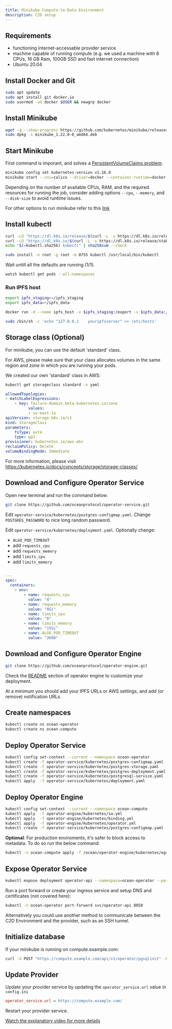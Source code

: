 ```yaml
---
title: Minikube Compute-to-Data Environment
description: C2D setup
---
```


## Requirements

- functioning internet-accessable provider service
- machine capable of running compute (e.g. we used a machine with 8 CPUs, 16 GB Ram, 100GB SSD and fast internet connection)
- Ubuntu 20.04

## Install Docker and Git

```bash
sudo apt update
sudo apt install git docker.io
sudo usermod -aG docker $USER && newgrp docker
```

## Install Minikube

```bash
wget -q --show-progress https://github.com/kubernetes/minikube/releases/download/v1.22.0/minikube_1.22.0-0_amd64.deb
sudo dpkg -i minikube_1.22.0-0_amd64.deb
```

## Start Minikube

First command is imporant, and solves a [PersistentVolumeClaims problem](https://github.com/kubernetes/minikube/issues/7828).

```bash
minikube config set kubernetes-version v1.16.0
minikube start --cni=calico --driver=docker --container-runtime=docker
```

Depending on the number of available CPUs, RAM, and the required resources for running the job, consider adding options `--cpu`, `--memory`, and `--disk-size` to avoid runtime issues.

For other options to run minikube refer to this [link](https://minikube.sigs.k8s.io/docs/commands/start/)

## Install kubectl

```bash
curl -LO "https://dl.k8s.io/release/$(curl -L -s https://dl.k8s.io/release/stable.txt)/bin/linux/amd64/kubectl"
curl -LO "https://dl.k8s.io/$(curl -L -s https://dl.k8s.io/release/stable.txt)/bin/linux/amd64/kubectl.sha256"
echo "$(<kubectl.sha256) kubectl" | sha256sum --check

sudo install -o root -g root -m 0755 kubectl /usr/local/bin/kubectl
```

Wait untill all the defaults are running (1/1).

```bash
watch kubectl get pods --all-namespaces
```

### Run IPFS host

```bash
export ipfs_staging=~/ipfs_staging
export ipfs_data=~/ipfs_data

docker run -d --name ipfs_host -v $ipfs_staging:/export -v $ipfs_data:/data/ipfs -p 4001:4001 -p 4001:4001/udp -p 127.0.0.1:8080:8080 -p 127.0.0.1:5001:5001 ipfs/go-ipfs:latest

sudo /bin/sh -c 'echo "127.0.0.1    youripfsserver" >> /etc/hosts'

```

## Storage class (Optional)

For minikube, you can use the default 'standard' class.

For AWS, please make sure that your class allocates volumes in the same region and zone in which you are running your pods.

We created our own 'standard' class in AWS:

```bash
kubectl get storageclass standard -o yaml
```

```yaml
allowedTopologies:
- matchLabelExpressions:
    - key: failure-domain.beta.kubernetes.io/zone
          values:
          - us-east-1a
apiVersion: storage.k8s.io/v1
kind: StorageClass
parameters:
    fsType: ext4
    type: gp2
provisioner: kubernetes.io/aws-ebs
reclaimPolicy: Delete
volumeBindingMode: Immediate
```

For more information, please visit https://kubernetes.io/docs/concepts/storage/storage-classes/

## Download and Configure Operator Service

Open new terminal and run the command below.

```bash
git clone https://github.com/oceanprotocol/operator-service.git
```

Edit `operator-service/kubernetes/postgres-configmap.yaml`. Change `POSTGRES_PASSWORD` to nice long random password.

Edit `operator-service/kubernetes/deployment.yaml`. Optionally change:

- `ALGO_POD_TIMEOUT`
- add `requests_cpu`
- add `requests_memory`
- add `limits_cpu`
- add `limits_memory`

```yaml

---
spec:
  containers:
    - env:
        - name: requests_cpu
          value: "4"
        - name: requests_memory
          value: "8Gi"
        - name: limits_cpu
          value: "8"
        - name: limits_memory
          value: "15Gi"
        - name: ALGO_POD_TIMEOUT
          value: "3600"
```

## Download and Configure Operator Engine

```bash
git clone https://github.com/oceanprotocol/operator-engine.git
```

Check the [README](https://github.com/oceanprotocol/operator-engine#customize-your-operator-engine-deployment) section of operator engine to customize your deployment.

At a minimum you should add your IPFS URLs or AWS settings, and add (or remove) notification URLs.

## Create namespaces

```bash
kubectl create ns ocean-operator
kubectl create ns ocean-compute
```

## Deploy Operator Service

```bash
kubectl config set-context --current --namespace ocean-operator
kubectl create -f operator-service/kubernetes/postgres-configmap.yaml
kubectl create -f operator-service/kubernetes/postgres-storage.yaml
kubectl create -f operator-service/kubernetes/postgres-deployment.yaml
kubectl create -f operator-service/kubernetes/postgresql-service.yaml
kubectl apply  -f operator-service/kubernetes/deployment.yaml
```

## Deploy Operator Engine

```bash
kubectl config set-context --current --namespace ocean-compute
kubectl apply  -f operator-engine/kubernetes/sa.yml
kubectl apply  -f operator-engine/kubernetes/binding.yml
kubectl apply  -f operator-engine/kubernetes/operator.yml
kubectl create -f operator-service/kubernetes/postgres-configmap.yaml
```

**Optional**: For production enviroments, it's safer to block access to metadata. To do so run the below command:

```bash
kubectl -n ocean-compute apply -f /ocean/operator-engine/kubernetes/egress.yaml
```

## Expose Operator Service

```bash
kubectl expose deployment operator-api --namespace=ocean-operator --port=8050
```

Run a port forward or create your ingress service and setup DNS and certificates (not covered here):

```bash
kubectl -n ocean-operator port-forward svc/operator-api 8050
```

Alternatively you could use another method to communicate between the C2D Environment and the provider, such as an SSH tunnel.

## Initialize database

If your minikube is running on compute.example.com:

```bash
curl -X POST "https://compute.example.com/api/v1/operator/pgsqlinit" -H  "accept: application/json"
```

## Update Provider

Update your provider service by updating the `operator_service.url` value in `config.ini`

```ini
operator_service.url = https://compute.example.com/
```

Restart your provider service.

[Watch the explanatory video for more details](https://vimeo.com/580934725)
